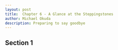 ```yaml
---
layout: post
title:  Chapter 6 - A Glance at the Steppingstones
author: Michael Okuda
description: Preparing to say goodbye
---
```


## Section 1

